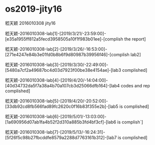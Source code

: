 # os2019-jity16
嵇天颖 2016010308 jity16

嵇天颖-2016010308-lab[1]-[2019/3/21/-23:59:00]-[e35a1955ff812a5fecd3958505a10f1f983b01ee]-[complish the report]

嵇天颖-2016010308-lab[2]-[2019/3/26/-16:53:00]-[271e4247e84b3e01fd0b8b6f9d80987b39956f46]-[complish lab2]

嵇天颖-2016010308-lab[3]-[2019/3/30/-22:49:00]-[5480a7cf2a49687bc4d03d7923f00be38e4154ae]-[lab3 complished]

嵇天颖-2016010308-lab[4]-[2019/4/20/-14:04:00]-[40d34732da5f7a38a4b70a107cb3d25066dfb164]-[lab4 codes and rep complished]

嵇天颖-2016010308-lab[5]-[2019/4/20/-20:52:00]-[33db92cd8fb566fad89fc2620c0f16b83f355e2b]-[lab5 is complished]

嵇天颖-2016010308-lab[6]-[2019/5/01/-13:03:00]-[1a690956d07ab1fa4b52f2d310a885b3fd4bf3cf]-[lab6 is complish`]

嵇天颖-2016010308-lab[7]-[2019/5/13/-16:24:31]-[5f26f5c98b27fbcddfe8579a2288d7763161b312]-[lab7 is complished]
